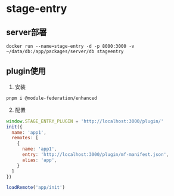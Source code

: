 # stage-entry

## server部署

```shell
docker run --name=stage-entry -d -p 8000:3000 -v ~/data/db:/app/packages/server/db stageentry
```

## plugin使用

1. 安装
```shell
pnpm i @module-federation/enhanced
```

2. 配置
```js
window.STAGE_ENTRY_PLUGIN = 'http://localhost:3000/plugin/'
init({
  name: 'app1',
  remotes: [
    {
      name: 'app1',
      entry: 'http://localhost:3000/plugin/mf-manifest.json',
      alias: 'app',
    }
  ]
})

loadRemote('app/init')
```
